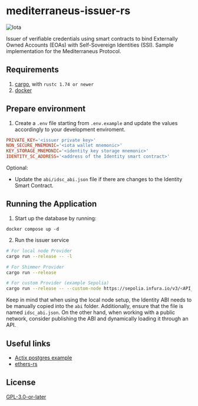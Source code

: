 # mediterraneus-issuer-rs
![Iota](https://img.shields.io/badge/iota-29334C?style=for-the-badge&logo=iota&logoColor=white)

Issuer of verifiable credentials using smart contracts to bind Externally Owned Accounts (EOAs) with Self-Sovereign Identities (SSI). Sample implementation for the Mediterraneus Protocol.

## Requirements
1. [cargo](https://www.rust-lang.org/learn/get-started), with `rustc 1.74 or newer`
2. [docker](https://docs.docker.com/get-docker/)

## Prepare environment

1. Create a `.env` file starting from `.env.example` and update the values accordingly to your development enviroment. 

```conf
PRIVATE_KEY='<issuer private key>'
NON_SECURE_MNEMONIC='<iota wallet mnemonic>'
KEY_STORAGE_MNEMONIC='<identity key storage mnemonic>'
IDENTITY_SC_ADDRESS='<address of the Identity smart contract>'
```

Optional:
- Update the `abi/idsc_abi.json` file if there are changes to the Identity Smart Contract.

## Running the Application

1. Start up the database by running:
```
docker compose up -d
```

2. Run the issuer service
```sh
# For local node Provider
cargo run --release -- -l

# For Shimmer Provider
cargo run --release

# For custom Provider (example Sepolia)
cargo run --release -- --custom-node https://sepolia.infura.io/v3/<API_KEY> --chain-id 11155111
```

Keep in mind that when using the local node setup, the Identity ABI needs to be manually copied into the `abi` folder. Additionally, ensure that the file is named `idsc_abi.json`. On the other hand, when working with a public network, consider publishing the ABI and dynamically loading it through an API.

<!-- 
## Issuer initialization
The issuer must posses an SSI comprising of at least a DID. At application start up the issuer creates a new identity or retrieves it from the local database. 
This is an insecure implementation due to the clear-text storage of the sensitive information of its identity. This must be solved with the usage of secure storage solutions like Stronghold.

## Verifiable Credential Issuance
Before issuing a VC the Issuer must perform the following operations:

1. Resolve the requester's DID and retrieve the verification method public key. 
-->


## Useful links
- [Actix postgres example](https://github.com/actix/examples/blob/master/databases/postgres/src/main.rs)
- [ethers-rs](https://docs.rs/ethers/latest/ethers/contract/struct.ContractInstance.html)

## License

[GPL-3.0-or-later](https://spdx.org/licenses/GPL-3.0-or-later.html)